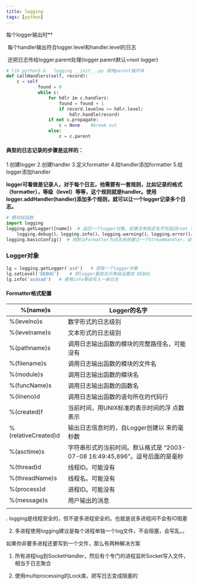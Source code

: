 ```yaml
---
title: logging
tags: [python]
---
```


每个logger输出时**

​	每个handler输出符合logger.level和handler.level的日志

​	还把日志传给logger.parent处理(logger.parent默认=root logger)



```python
# lib python3.6   logging __init__.py 调用parent循环体
def callHandlers(self, record):
    c = self
            found = 0
            while c:
                for hdlr in c.handlers:
                    found = found + 1
                    if record.levelno >= hdlr.level:
                        hdlr.handle(record)
                if not c.propagate:
                    c = None    #break out
                else:
                    c = c.parent
```




#### 典型的日志记录的步骤是这样的：

1.创建logger
2.创建handler
3.定义formatter
4.给handler添加formatter
5.给logger添加handler

**logger可看做是记录人，对于每个日志，他需要有一套规则，比如记录的格式（formatter），等级（level）等等，这个规则就是handler。使用logger.addHandler(handler)添加多个规则，就可以让一个logger记录多个日志。**


```python
# 模块级函数
import logging
logging.getLogger([name])  # 返回一个logger对象，如果没有指定名字将返回root logger
    logging.debug()、logging.info()、logging.warning()、logging.error()、logging.critical()  # 使用root logger写入对应级别的日志
logging.basicConfig()  # 用默认Formatter为日志系统建立一个StreamHandler，设置基础配置并加到root logger中
```


### Logger对象
```python
lg = logging.getLogger('asd')	# 获取一个logger对象
lg.setLevel('DEBUG')	# 把logger最低显示等级设置成 DEBUG
lg.info('asdsad')	# 使用info等级写入一条日志
```

#### Formatter格式配置

| %(name)s            | Logger的名字                                |
| ------------------- | ---------------------------------------- |
| %(levelno)s         | 数字形式的日志级别                                |
| %(levelname)s       | 文本形式的日志级别                                |
| %(pathname)s        | 调用日志输出函数的模块的完整路径名，可能没有                   |
| %(filename)s        | 调用日志输出函数的模块的文件名                          |
| %(module)s          | 调用日志输出函数的模块名                             |
| %(funcName)s        | 调用日志输出函数的函数名                             |
| %(lineno)d          | 调用日志输出函数的语句所在的代码行                        |
| %(created)f         | 当前时间，用UNIX标准的表示时间的浮 点数表示                 |
| %(relativeCreated)d | 输出日志信息时的，自Logger创建以 来的毫秒数                |
| %(asctime)s         | 字符串形式的当前时间。默认格式是 “2003-07-08 16:49:45,896”。逗号后面的是毫秒 |
| %(thread)d          | 线程ID。可能没有                                |
| %(threadName)s      | 线程名。可能没有                                 |
| %(process)d         | 进程ID。可能没有                                |
| %(message)s         | 用户输出的消息                                  |
|                     |                                          |



. logging是线程安全的，但不是多进程安全的。也就是说多进程间不会有IO阻塞

2. 多进程使用logging建议是每个进程单独一个log文件，不会阻塞，会写乱。。



如果你非要多进程还要写到一个文件，那么有两种解决方案

1. 所有进程log到SocketHandler，然后有个专门的进程监听Socket写入文件，相当于日志聚合

2. 使用multiprocessing的Lock类，把写日志变成阻塞的